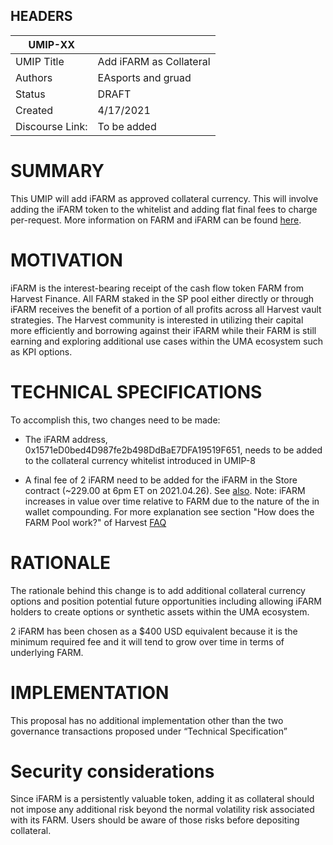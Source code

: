## HEADERS
| UMIP-XX    |                                                                                                                                  	|
|------------|-------------|
| UMIP Title | Add iFARM as Collateral|
| Authors    |EAsports and gruad|
| Status     | DRAFT|
| Created    | 4/17/2021|  
| Discourse Link:	| To be added |

# SUMMARY 

This UMIP will add iFARM as approved collateral currency. This will involve adding the iFARM token to the whitelist and adding flat final fees to charge per-request. More information on FARM and iFARM can be found [here](https://farm.chainwiki.dev/en/home).

# MOTIVATION

iFARM is the interest-bearing receipt of the cash flow token FARM from Harvest Finance. All FARM staked in the SP pool either directly or through iFARM receives the benefit of a portion of all profits across all Harvest vault strategies.  The Harvest community is interested in utilizing their capital more efficiently and borrowing against their iFARM while their FARM is still earning and exploring additional use cases within the UMA ecosystem such as KPI options.

# TECHNICAL SPECIFICATIONS

To accomplish this, two changes need to be made:

* The iFARM address, 0x1571eD0bed4D987fe2b498DdBaE7DFA19519F651, needs to be added to the collateral currency whitelist introduced in UMIP-8

* A final fee of 2 iFARM need to be added for the iFARM in the Store contract (~229.00 at 6pm ET on 2021.04.26). See [also](https://www.coingecko.com/en/coins/ifarm).  Note: iFARM increases in value over time relative to FARM due to the nature of the in wallet compounding. For more explanation see section "How does the FARM Pool work?" of Harvest [FAQ](https://harvest.finance/faq)

# RATIONALE

The rationale behind this change is to add additional collateral currency options and position potential future opportunities including allowing iFARM holders to create options or synthetic assets within the UMA ecosystem. 

2 iFARM has been chosen as a $400 USD equivalent because it is the minimum required fee and it will tend to grow over time in terms of underlying FARM.

# IMPLEMENTATION

This proposal has no additional implementation other than the two governance transactions proposed under “Technical Specification” 

# Security considerations

Since iFARM is a persistently valuable token, adding it as collateral should not impose any additional risk beyond the normal volatility risk associated with its FARM.  Users should be aware of those risks before depositing collateral.
